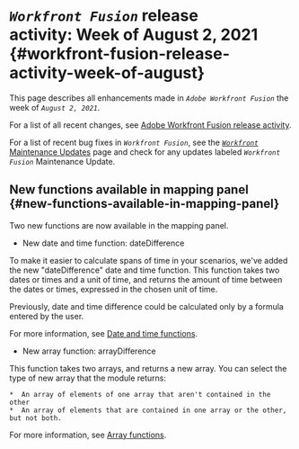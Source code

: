 


# *`Workfront Fusion`* release activity:&nbsp;Week of August 2, 2021 {#workfront-fusion-release-activity-week-of-august}

This page describes all enhancements made in *`Adobe Workfront Fusion`* the week of *`August 2, 2021`*.


For a list of all recent changes, see [Adobe Workfront Fusion release activity](fusion-release-activity.md).


For a list of recent bug fixes in *`Workfront Fusion`*, see the [ *`Workfront`* Maintenance Updates](https://one.workfront.com/s/article/Workfront-Maintenance-Updates-1882317350) page and check for any updates labeled *`Workfront Fusion`* Maintenance Update.


## New functions available in mapping panel {#new-functions-available-in-mapping-panel}

Two new functions are now available in the mapping panel.



*  New date and time function: dateDifference


  To make it easier to calculate spans of time in your scenarios, we've added the new "dateDifference" date and time function. This function takes two dates or times and a unit of time, and returns the amount of time between the dates or times, expressed in the chosen unit of time.


  Previously, date and time difference could be calculated only by a formula entered by the user.


  For more information, see [Date and time functions](date-and-time-functions.md).

*  New array function: arrayDifference


  This function takes two arrays, and returns a new array. You can select the type of new array that the module returns:

    
    
    *  An array of elements of one array that aren't contained in the other
    *  An array of elements that are contained in one array or the other, but not both.
    
    
  For more information, see [Array functions](array-functions.md).



